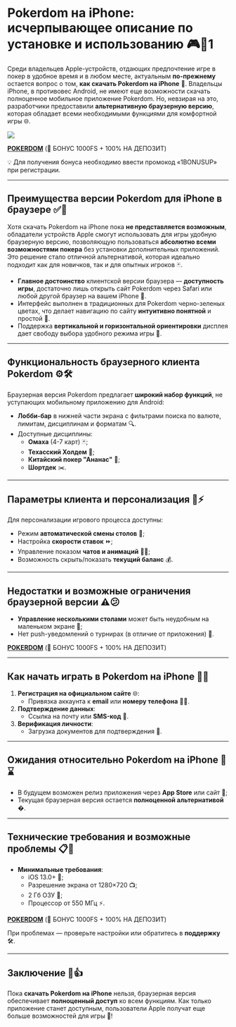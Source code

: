 # Pokerdom на iPhone: исчерпывающее описание по установке и использованию 🎮📱1

Среди владельцев Apple-устройств, отдающих предпочтение игре в покер в удобное время и в любом месте, актуальным **по-прежнему** остается вопрос о том, **как скачать Pokerdom на iPhone** 🍏. Владельцы iPhone, в противовес Android, не имеют еще возможности скачать полноценное мобильное приложение Pokerdom. Но, невзирая на это, разработчики предоставили **альтернативную браузерную версию**, которая обладает всеми необходимыми функциями для комфортной игры 🌐.

[![](https://i.ibb.co/5WBC0YgD/pokerdom.jpg)](https://clck.ru/3Gcm3L)

**[POKERDOM](https://clck.ru/3Gcm3L "POKERDOM")** (🎁 БОНУС 1000FS + 100% НА ДЕПОЗИТ)

💡 Для получения бонуса необходимо ввести промокод «1BONUSUP» при регистрации.

---

## **Преимущества версии Pokerdom для iPhone в браузере** ✅🚀

Хотя скачать Pokerdom на iPhone пока **не представляется возможным**, обладатели устройств Apple смогут использовать для игры удобную браузерную версию, позволяющую пользоваться **абсолютно всеми возможностями покера** без установки дополнительных приложений. Это решение стало отличной альтернативой, которая идеально подходит как для новичков, так и для опытных игроков 🃏.

- **Главное достоинство** клиентской версии браузера — **доступность игры**, достаточно лишь открыть сайт Pokerdom через Safari или любой другой браузер на вашем iPhone 📲.  
- Интерфейс выполнен в традиционных для Pokerdom черно-зеленых цветах, что делает навигацию по сайту **интуитивно понятной** и простой 🎨.  
- Поддержка **вертикальной и горизонтальной ориентировки** дисплея дает свободу выбора удобного режима игры 🔄.

---

## **Функциональность браузерного клиента Pokerdom** ⚙️🛠️

Браузерная версия Pokerdom предлагает **широкий набор функций**, не уступающих мобильному приложению для Android:

- **Лобби-бар** в нижней части экрана с фильтрами поиска по валюте, лимитам, дисциплинам и форматам 🔍.  
- Доступные дисциплины:  
  - **Омаха** (4-7 карт) 🃏;  
  - **Техасский Холдем** 🤠;  
  - **Китайский покер "Ананас"** 🍍;  
  - **Шортдек** ✂️.

---

## **Параметры клиента и персонализация** 🎨⚡

Для персонализации игрового процесса доступны:  
- Режим **автоматической смены столов** 🔄;  
- Настройка **скорости ставок** ⏩;  
- Управление показом **чатов и анимаций** 💬🎥;  
- Возможность скрыть/показать **текущий баланс** 💰.

---

## **Недостатки и возможные ограничения браузерной версии** ⚠️😕

- **Управление несколькими столами** может быть неудобным на маленьком экране 📱;  
- Нет push-уведомлений о турнирах (в отличие от приложения) 🔕.

**[POKERDOM](https://clck.ru/3Gcm3L "POKERDOM")** (🎁 БОНУС 1000FS + 100% НА ДЕПОЗИТ)

---

## **Как начать играть в Pokerdom на iPhone** 📝🚀

1. **Регистрация на официальном сайте** 🌐:  
   - Привязка аккаунта к **email** или **номеру телефона** 📧📞.  
2. **Подтверждение данных**:  
   - Ссылка на почту или **SMS-код** 🔑.  
3. **Верификация личности**:  
   - Загрузка документов для подтверждения 📄.

---

## **Ожидания относительно Pokerdom на iPhone** 🔮⌛

- В будущем возможен релиз приложения через **App Store** или сайт 📲;  
- Текущая браузерная версия остается **полноценной альтернативой** �.

---

## **Технические требования и возможные проблемы** 📋🔧

- **Минимальные требования**:  
  - iOS 13.0+ 🍏;  
  - Разрешение экрана от 1280×720 📺;  
  - 2 Гб ОЗУ 💾;  
  - Процессор от 550 МГц ⚡.
 
**[POKERDOM](https://clck.ru/3Gcm3L "POKERDOM")** (🎁 БОНУС 1000FS + 100% НА ДЕПОЗИТ)

При проблемах — проверьте настройки или обратитесь в **поддержку** 🛠️.

---

## **Заключение** 🏁👍

Пока **скачать Pokerdom на iPhone** нельзя, браузерная версия обеспечивает **полноценный доступ** ко всем функциям. Как только приложение станет доступным, пользователи Apple получат еще больше возможностей для игры 🎉!
